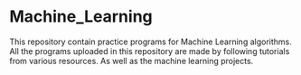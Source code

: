 # Machine_Learning
This repository contain practice programs for Machine Learning algorithms. All the programs uploaded in this repository are made by following tutorials from various resources.
As well as the machine learning projects.
